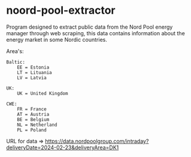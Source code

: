 # noord-pool-extractor


Program designed to extract public data from the Nord Pool energy manager through web scraping, this data contains information about the energy market in some Nordic countries.

Area's:

    Baltic:
        EE = Estonia
        LT = Lituania
        LV = Latvia

    UK:
        UK = United Kingdom
    
    CWE:
        FR = France
        AT = Austria
        BE = Belgium
        NL = Netherland
        PL = Poland

URL for data => https://data.nordpoolgroup.com/intraday?deliveryDate=2024-02-23&deliveryArea=DK1
